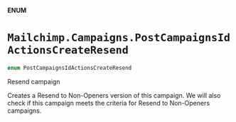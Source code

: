 **ENUM**

# `Mailchimp.Campaigns.PostCampaignsIdActionsCreateResend`

```swift
enum PostCampaignsIdActionsCreateResend
```

Resend campaign

Creates a Resend to Non-Openers version of this campaign. We will also check if this campaign meets the criteria for Resend to Non-Openers campaigns.
